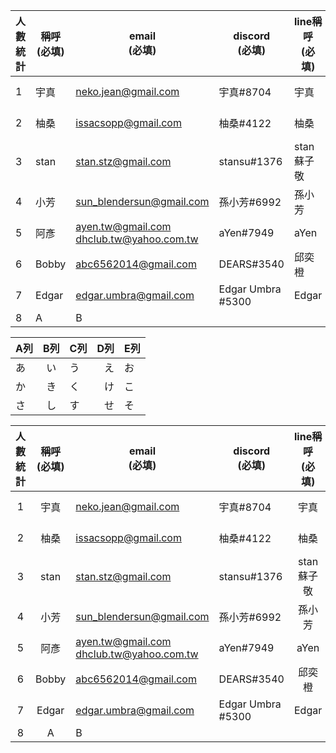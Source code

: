 | 人數<br>統計 | 稱呼<br>(必填) | email<br> (必填) | discord<br>(必填) | line稱呼<br>(必填) | Trello<br>(必填) | FB<br>(選填) | github帳號 |
| -- | -- | -- | ----------------- | -------------- | ------------------ | ----------- | ---------- |
| 1        | 宇真         | neko.jean@gmail.com                         | 宇真#8704           | 宇真             | 宇真(nekojean)       | Yujen chung |            |
| 2        | 柚桑         | issacsopp@gmail.com                         | 柚桑#4122           | 柚桑             | 楊景貴 (issacblender) | 楊景貴         |            |
| 3        | stan       | stan.stz@gmail.com                          | stansu#1376       | stan蘇子敬        | stansu             | stan蘇子敬     | stansu |
| 4        | 小芳         | sun_blendersun@gmail.com                    | 孫小芳#6992          | 孫小芳            | 孫小芳                | 孫小芳         | blendersun |
| 5        | 阿彥         | ayen.tw@gmail.com<br>dhclub.tw@yahoo.com.tw | aYen#7949         | aYen           | aYen Ho            | Cayden Ho   |            |
| 6        | Bobby      | abc6562014@gmail.com                        | DEARS#3540        | 邱奕橙            | 邱奕橙                | 邱奕橙         |            |
| 7        | Edgar      | edgar.umbra@gmail.com                       | Edgar Umbra #5300 | Edgar          | Edgar Umbra        | Edgar Lai   |            |
|8         | A          | B       |                                   |                   |                |                    |             |            |

| A列 | B列 | C列 |D列|E列|
|-----|:---:|-----|--:|---|
| あ  | い  | う  |え |お |
| か  | き  | く  |け |こ |
| さ  | し  | す  |せ |そ |

| 人數<br>統計 | 稱呼<br>(必填) | email<br> (必填) | discord<br>(必填) | line稱呼<br>(必填) | Trello<br>(必填) | FB<br>(選填) | github帳號 |
|:--:|:--:|--|--|:--:|:--:|:--:|:--:|
|1|宇真|neko.jean@gmail.com|宇真#8704|宇真|宇真(nekojean)|Yujen chung||
|2|柚桑|issacsopp@gmail.com|柚桑#4122|柚桑|楊景貴(issacblender)|楊景貴|            |
|3|stan|stan.stz@gmail.com|stansu#1376|stan蘇子敬|stansu| stan蘇子敬|stansu|
|4|小芳|sun_blendersun@gmail.com|孫小芳#6992|孫小芳|孫小芳|孫小芳|blendersun|
|5|阿彥|ayen.tw@gmail.com<br>dhclub.tw@yahoo.com.tw|aYen#7949|aYen|aYen Ho|Cayden Ho|            |
|6|Bobby|abc6562014@gmail.com|DEARS#3540|邱奕橙|邱奕橙|邱奕橙|            |
|7|Edgar|edgar.umbra@gmail.com|Edgar Umbra #5300|Edgar|Edgar Umbra|Edgar Lai|            |
|8|A|B|                                   |                   |                |                    |             |            |
